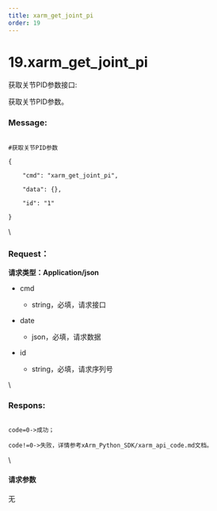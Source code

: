 ```yaml
---
title: xarm_get_joint_pi
order: 19
---
```

# 19.xarm\_get\_joint\_pi



 



获取关节PID参数接口:

获取关节PID参数。



### Message:  



```

#获取关节PID参数

{

    "cmd": "xarm_get_joint_pi",

    "data": {},

    "id": "1"

}

```



\





### Request：    



**请求类型：Application/json**



* cmd

  * string，必填，请求接口

* date

  * json，必填，请求数据

* id

  * string，必填，请求序列号



\





### Respons:     



```

code=0->成功；

code!=0->失败，详情参考xArm_Python_SDK/xarm_api_code.md文档。

```



\





#### 请求参数



无
